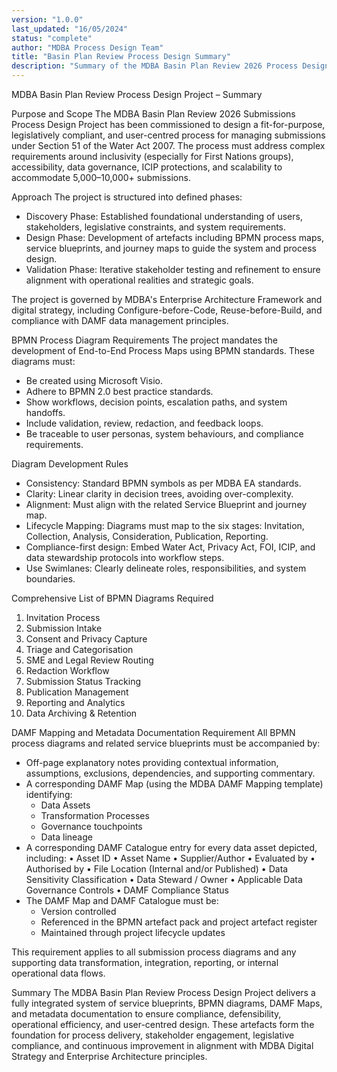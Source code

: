 ```yaml
---
version: "1.0.0"
last_updated: "16/05/2024"
status: "complete"
author: "MDBA Process Design Team"
title: "Basin Plan Review Process Design Summary"
description: "Summary of the MDBA Basin Plan Review 2026 Process Design Project, including BPMN requirements and DAMF mapping specifications"
---
```

MDBA Basin Plan Review Process Design Project – Summary

Purpose and Scope
The MDBA Basin Plan Review 2026 Submissions Process Design Project has been commissioned to design a fit-for-purpose, legislatively compliant, and user-centred process for managing submissions under Section 51 of the Water Act 2007. The process must address complex requirements around inclusivity (especially for First Nations groups), accessibility, data governance, ICIP protections, and scalability to accommodate 5,000–10,000+ submissions.

Approach
The project is structured into defined phases:
- Discovery Phase: Established foundational understanding of users, stakeholders, legislative constraints, and system requirements.
- Design Phase: Development of artefacts including BPMN process maps, service blueprints, and journey maps to guide the system and process design.
- Validation Phase: Iterative stakeholder testing and refinement to ensure alignment with operational realities and strategic goals.

The project is governed by MDBA's Enterprise Architecture Framework and digital strategy, including Configure-before-Code, Reuse-before-Build, and compliance with DAMF data management principles.

BPMN Process Diagram Requirements
The project mandates the development of End-to-End Process Maps using BPMN standards. These diagrams must:
- Be created using Microsoft Visio.
- Adhere to BPMN 2.0 best practice standards.
- Show workflows, decision points, escalation paths, and system handoffs.
- Include validation, review, redaction, and feedback loops.
- Be traceable to user personas, system behaviours, and compliance requirements.

Diagram Development Rules
- Consistency: Standard BPMN symbols as per MDBA EA standards.
- Clarity: Linear clarity in decision trees, avoiding over-complexity.
- Alignment: Must align with the related Service Blueprint and journey map.
- Lifecycle Mapping: Diagrams must map to the six stages: Invitation, Collection, Analysis, Consideration, Publication, Reporting.
- Compliance-first design: Embed Water Act, Privacy Act, FOI, ICIP, and data stewardship protocols into workflow steps.
- Use Swimlanes: Clearly delineate roles, responsibilities, and system boundaries.

Comprehensive List of BPMN Diagrams Required
1. Invitation Process
2. Submission Intake
3. Consent and Privacy Capture
4. Triage and Categorisation
5. SME and Legal Review Routing
6. Redaction Workflow
7. Submission Status Tracking
8. Publication Management
9. Reporting and Analytics
10. Data Archiving & Retention

DAMF Mapping and Metadata Documentation Requirement
All BPMN process diagrams and related service blueprints must be accompanied by:
- Off-page explanatory notes providing contextual information, assumptions, exclusions, dependencies, and supporting commentary.
- A corresponding DAMF Map (using the MDBA DAMF Mapping template) identifying:
    - Data Assets
    - Transformation Processes
    - Governance touchpoints
    - Data lineage
- A corresponding DAMF Catalogue entry for every data asset depicted, including:
    • Asset ID
    • Asset Name
    • Supplier/Author
    • Evaluated by
    • Authorised by
    • File Location (Internal and/or Published)
    • Data Sensitivity Classification
    • Data Steward / Owner
    • Applicable Data Governance Controls
    • DAMF Compliance Status
- The DAMF Map and DAMF Catalogue must be:
    - Version controlled
    - Referenced in the BPMN artefact pack and project artefact register
    - Maintained through project lifecycle updates

This requirement applies to all submission process diagrams and any supporting data transformation, integration, reporting, or internal operational data flows.

Summary
The MDBA Basin Plan Review Process Design Project delivers a fully integrated system of service blueprints, BPMN diagrams, DAMF Maps, and metadata documentation to ensure compliance, defensibility, operational efficiency, and user-centred design. These artefacts form the foundation for process delivery, stakeholder engagement, legislative compliance, and continuous improvement in alignment with MDBA Digital Strategy and Enterprise Architecture principles.

